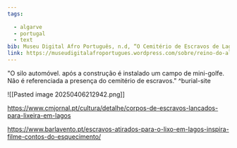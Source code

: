 ```yaml
---
tags:
  
  - algarve
  - portugal
  - text
bib: Museu Digital Afro Português, n.d, “O Cemitério de Escravos de Lagos”, Lagos, accessed May 7, 2025, https://museudigitalafroportugues.wordpress.com/sobre/reino-do-algarve/o-cemiterio-de-escravos-de-lagos/
link: https://museudigitalafroportugues.wordpress.com/sobre/reino-do-algarve/o-cemiterio-de-escravos-de-lagos/
---
```

"O silo automóvel. após a construção é instalado um campo de mini-golfe. Não é referenciada a presença do cemitério de escravos." ^burial-site

![[Pasted image 20250406212942.png]]


https://www.cmjornal.pt/cultura/detalhe/corpos-de-escravos-lancados-para-lixeira-em-lagos

https://www.barlavento.pt/escravos-atirados-para-o-lixo-em-lagos-inspira-filme-contos-do-esquecimento/
